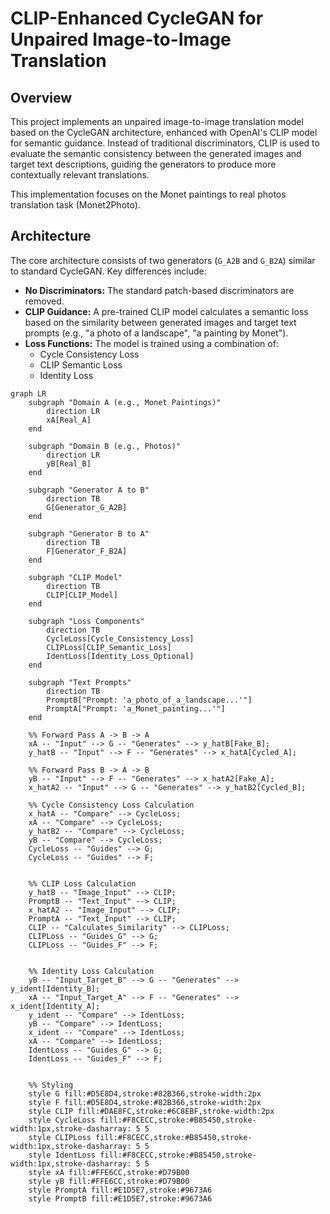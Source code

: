 # CLIP-Enhanced CycleGAN for Unpaired Image-to-Image Translation

## Overview

This project implements an unpaired image-to-image translation model based on the CycleGAN architecture, enhanced with OpenAI's CLIP model for semantic guidance. Instead of traditional discriminators, CLIP is used to evaluate the semantic consistency between the generated images and target text descriptions, guiding the generators to produce more contextually relevant translations.

This implementation focuses on the Monet paintings to real photos translation task (Monet2Photo).

## Architecture

The core architecture consists of two generators (`G_A2B` and `G_B2A`) similar to standard CycleGAN. Key differences include:

* **No Discriminators:** The standard patch-based discriminators are removed.
* **CLIP Guidance:** A pre-trained CLIP model calculates a semantic loss based on the similarity between generated images and target text prompts (e.g., "a photo of a landscape", "a painting by Monet").
* **Loss Functions:** The model is trained using a combination of:
    * Cycle Consistency Loss
    * CLIP Semantic Loss
    * Identity Loss

```mermaid
graph LR
    subgraph "Domain A (e.g., Monet Paintings)"
        direction LR
        xA[Real_A]
    end

    subgraph "Domain B (e.g., Photos)"
        direction LR
        yB[Real_B]
    end

    subgraph "Generator A to B"
        direction TB
        G[Generator_G_A2B]
    end

    subgraph "Generator B to A"
        direction TB
        F[Generator_F_B2A]
    end

    subgraph "CLIP Model"
        direction TB
        CLIP[CLIP_Model]
    end

    subgraph "Loss Components"
        direction TB
        CycleLoss[Cycle_Consistency_Loss]
        CLIPLoss[CLIP_Semantic_Loss]
        IdentLoss[Identity_Loss_Optional]
    end

    subgraph "Text Prompts"
        direction TB
        PromptB["Prompt: 'a_photo_of_a_landscape...'"]
        PromptA["Prompt: 'a_Monet_painting...'"]
    end

    %% Forward Pass A -> B -> A
    xA -- "Input" --> G -- "Generates" --> y_hatB[Fake_B];
    y_hatB -- "Input" --> F -- "Generates" --> x_hatA[Cycled_A];

    %% Forward Pass B -> A -> B
    yB -- "Input" --> F -- "Generates" --> x_hatA2[Fake_A];
    x_hatA2 -- "Input" --> G -- "Generates" --> y_hatB2[Cycled_B];

    %% Cycle Consistency Loss Calculation
    x_hatA -- "Compare" --> CycleLoss;
    xA -- "Compare" --> CycleLoss;
    y_hatB2 -- "Compare" --> CycleLoss;
    yB -- "Compare" --> CycleLoss;
    CycleLoss -- "Guides" --> G;
    CycleLoss -- "Guides" --> F;


    %% CLIP Loss Calculation
    y_hatB -- "Image_Input" --> CLIP;
    PromptB -- "Text_Input" --> CLIP;
    x_hatA2 -- "Image_Input" --> CLIP;
    PromptA -- "Text_Input" --> CLIP;
    CLIP -- "Calculates_Similarity" --> CLIPLoss;
    CLIPLoss -- "Guides_G" --> G;
    CLIPLoss -- "Guides_F" --> F;


    %% Identity Loss Calculation
    yB -- "Input_Target_B" --> G -- "Generates" --> y_ident[Identity_B];
    xA -- "Input_Target_A" --> F -- "Generates" --> x_ident[Identity_A];
    y_ident -- "Compare" --> IdentLoss;
    yB -- "Compare" --> IdentLoss;
    x_ident -- "Compare" --> IdentLoss;
    xA -- "Compare" --> IdentLoss;
    IdentLoss -- "Guides_G" --> G;
    IdentLoss -- "Guides_F" --> F;


    %% Styling
    style G fill:#D5E8D4,stroke:#82B366,stroke-width:2px
    style F fill:#D5E8D4,stroke:#82B366,stroke-width:2px
    style CLIP fill:#DAE8FC,stroke:#6C8EBF,stroke-width:2px
    style CycleLoss fill:#F8CECC,stroke:#B85450,stroke-width:1px,stroke-dasharray: 5 5
    style CLIPLoss fill:#F8CECC,stroke:#B85450,stroke-width:1px,stroke-dasharray: 5 5
    style IdentLoss fill:#F8CECC,stroke:#B85450,stroke-width:1px,stroke-dasharray: 5 5
    style xA fill:#FFE6CC,stroke:#D79B00
    style yB fill:#FFE6CC,stroke:#D79B00
    style PromptA fill:#E1D5E7,stroke:#9673A6
    style PromptB fill:#E1D5E7,stroke:#9673A6
